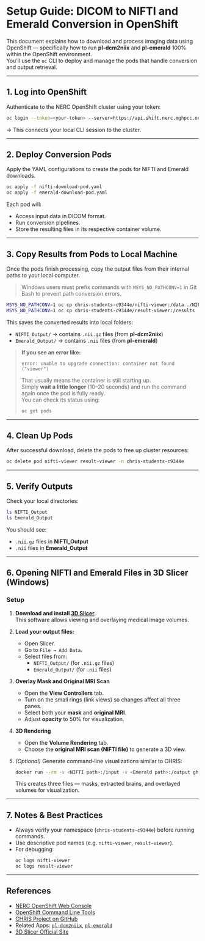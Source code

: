 # Setup Guide: DICOM to NIFTI and Emerald Conversion in OpenShift

This document explains how to download and process imaging data using OpenShift — specifically how to run **pl-dcm2niix** and **pl-emerald** 100% within the OpenShift environment.  
You’ll use the `oc` CLI to deploy and manage the pods that handle conversion and output retrieval.

---

## 1. Log into OpenShift
Authenticate to the NERC OpenShift cluster using your token:

```bash
oc login --token=<your-token> --server=https://api.shift.nerc.mghpcc.org:6443
```

→ This connects your local CLI session to the cluster.

---

## 2. Deploy Conversion Pods
Apply the YAML configurations to create the pods for NIFTI and Emerald downloads.

```bash
oc apply -f nifti-download-pod.yaml
oc apply -f emerald-download-pod.yaml
```

Each pod will:
- Access input data in DICOM format.
- Run conversion pipelines.
- Store the resulting files in its respective container volume.

---

## 3. Copy Results from Pods to Local Machine
Once the pods finish processing, copy the output files from their internal paths to your local computer.  
> Windows users must prefix commands with `MSYS_NO_PATHCONV=1` in Git Bash to prevent path conversion errors.

```bash
MSYS_NO_PATHCONV=1 oc cp chris-students-c9344e/nifti-viewer:/data ./NIFTI_Output
MSYS_NO_PATHCONV=1 oc cp chris-students-c9344e/result-viewer:/results ./Emerald_Output
```

This saves the converted results into local folders:
- `NIFTI_Output/` → contains `.nii.gz` files (from **pl-dcm2niix**)  
- `Emerald_Output/` → contains `.nii` files (from **pl-emerald**)

> **If you see an error like:**
> ```
> error: unable to upgrade connection: container not found ("viewer")
> ```
> That usually means the container is still starting up.  
> Simply **wait a little longer** (10–20 seconds) and run the command again once the pod is fully ready.  
> You can check its status using:
> ```bash
> oc get pods
> ```

---

## 4. Clean Up Pods
After successful download, delete the pods to free up cluster resources:

```bash
oc delete pod nifti-viewer result-viewer -n chris-students-c9344e
```

---

## 5. Verify Outputs
Check your local directories:
```bash
ls NIFTI_Output
ls Emerald_Output
```

You should see:
- `.nii.gz` files in **NIFTI_Output**
- `.nii` files in **Emerald_Output**

---

## 6. Opening NIFTI and Emerald Files in 3D Slicer (Windows)

### Setup
1. **Download and install [3D Slicer](https://www.slicer.org/)**.  
   This software allows viewing and overlaying medical image volumes.

2. **Load your output files:**
   - Open Slicer.
   - Go to `File → Add Data`.
   - Select files from:
     - `NIFTI_Output/` (for `.nii.gz` files)
     - `Emerald_Output/` (for `.nii` files)

3. **Overlay Mask and Original MRI Scan**
   - Open the **View Controllers** tab.
   - Turn on the small rings (link views) so changes affect all three panes.
   - Select both your **mask** and **original MRI**.
   - Adjust **opacity** to 50% for visualization.

4. **3D Rendering**
   - Open the **Volume Rendering** tab.
   - Choose the **original MRI scan (NIFTI file)** to generate a 3D view.

5. *(Optional)* Generate command-line visualizations similar to CHRIS:
   ```bash
   docker run --rm -v <NIFTI path>:/input -v <Emerald path>:/output ghcr.io/fnndsc/pl-emerald:latest emerald --mask-suffix '_mask.nii' --outputs '0.0:_brain.nii,0.2:_overlay02.nii' /input /output
   ```

   This creates three files — masks, extracted brains, and overlayed volumes for visualization.

---

## 7. Notes & Best Practices
- Always verify your namespace (`chris-students-c9344e`) before running commands.  
- Use descriptive pod names (e.g. `nifti-viewer`, `result-viewer`).  
- For debugging:
  ```bash
  oc logs nifti-viewer
  oc logs result-viewer
  ```

---

## References
- [NERC OpenShift Web Console](https://nerc-project.github.io/nerc-docs/openshift/logging-in/access-the-openshift-web-console/)
- [OpenShift Command Line Tools](https://console.apps.shift.nerc.mghpcc.org/command-line-tools)
- [CHRIS Project on GitHub](https://github.com/FNNDSC)
- Related Apps: [`pl-dcm2niix`](https://github.com/FNNDSC/pl-dcm2niix), [`pl-emerald`](https://github.com/FNNDSC/pl-emerald)
- [3D Slicer Official Site](https://www.slicer.org/)
